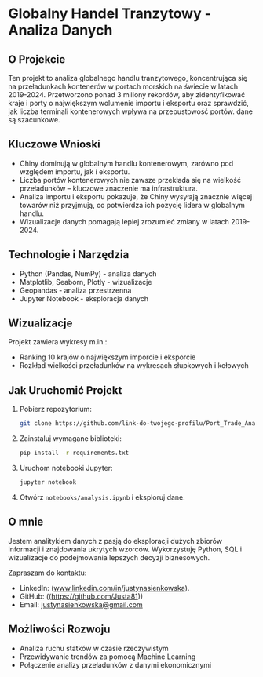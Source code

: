 # Globalny Handel Tranzytowy - Analiza Danych

## O Projekcie
Ten projekt to analiza globalnego handlu tranzytowego, koncentrująca się na przeładunkach kontenerów w portach morskich na świecie w latach 2019-2024. Przetworzono ponad 3 miliony rekordów, aby zidentyfikować kraje i porty o największym wolumenie importu i eksportu oraz sprawdzić, jak liczba terminali kontenerowych wpływa na przepustowość portów. dane są szacunkowe.

## Kluczowe Wnioski

- Chiny dominują w globalnym handlu kontenerowym, zarówno pod względem importu, jak i eksportu.
- Liczba portów kontenerowych nie zawsze przekłada się na wielkość przeładunków – kluczowe znaczenie ma infrastruktura.
- Analiza importu i eksportu pokazuje, że Chiny wysyłają znacznie więcej towarów niż przyjmują, co potwierdza ich pozycję lidera w globalnym handlu.
- Wizualizacje danych pomagają lepiej zrozumieć zmiany w latach 2019-2024.

## Technologie i Narzędzia
- Python (Pandas, NumPy) - analiza danych
- Matplotlib, Seaborn, Plotly - wizualizacje
- Geopandas - analiza przestrzenna
- Jupyter Notebook - eksploracja danych

## Wizualizacje
Projekt zawiera wykresy m.in.:
- Ranking 10 krajów o największym imporcie i eksporcie
- Rozkład wielkości przeładunków na wykresach słupkowych i kołowych


## Jak Uruchomić Projekt

1. Pobierz repozytorium:
   ```bash
   git clone https://github.com/link-do-twojego-profilu/Port_Trade_Analysis.git
   ```
2. Zainstaluj wymagane biblioteki:
   ```bash
   pip install -r requirements.txt
   ```
3. Uruchom notebooki Jupyter:
   ```bash
   jupyter notebook
   ```
4. Otwórz `notebooks/analysis.ipynb` i eksploruj dane.

## O mnie
Jestem analitykiem danych z pasją do eksploracji dużych zbiorów informacji i znajdowania ukrytych wzorców. Wykorzystuję Python, SQL i wizualizacje do podejmowania lepszych decyzji biznesowych.

Zapraszam do kontaktu:

- LinkedIn: (www.linkedin.com/in/justynasienkowska).
- GitHub: ((https://github.com/Justa81))
- Email: justynasienkowska@gmail.com

## Możliwości Rozwoju
- Analiza ruchu statków w czasie rzeczywistym
- Przewidywanie trendów za pomocą Machine Learning
- Połączenie analizy przeładunków z danymi ekonomicznymi

